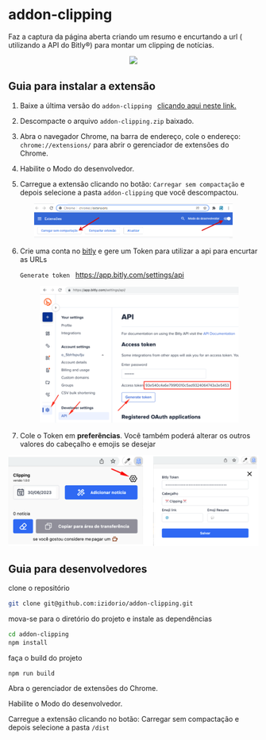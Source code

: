 # addon-clipping

Faz a captura da página aberta criando um resumo e encurtando a url ( utilizando a API do Bitly®) para montar um clipping de notícias.

<center>
<img src="./commons/clipping.gif" width="400">
</center>

## Guia para instalar a extensão

1. Baixe a última versão do `addon-clipping ` [clicando aqui neste link.](https://github.com/izidorio/addon-clipping/releases/download/v1.0.0/addon-clipping.zip)

2. Descompacte o arquivo `addon-clipping.zip` baixado.

3. Abra o navegador Chrome, na barra de endereço, cole o endereço: `chrome://extensions/` para abrir o gerenciador de extensões do Chrome.

4. Habilite o Modo do desenvolvedor.

5. Carregue a extensão clicando no botão: `Carregar sem compactação` e depois selecione a pasta `addon-clipping` que você descompactou.
<center>
<img src="./commons/01.png" width="400">
</center>

6. Crie uma conta no [bitly](https://bitly.com/) e gere um Token para utilizar a api para encurtar as URLs

   `Generate token ` https://app.bitly.com/settings/api
   <center>
   <img src="./commons/02.png" width="400">
   </center>

7. Cole o Token em **preferências**. Você também poderá alterar os outros valores do cabeçalho e emojis se desejar
<center>

![](./commons/03.png)

</center>

## Guia para desenvolvedores

clone o repositório

```bash
git clone git@github.com:izidorio/addon-clipping.git
```

mova-se para o diretório do projeto e instale as dependências

```bash
cd addon-clipping
npm install
```

faça o build do projeto

```
npm run build
```

Abra o gerenciador de extensões do Chrome.

Habilite o Modo do desenvolvedor.

Carregue a extensão clicando no botão: Carregar sem compactação e depois selecione a pasta `/dist`
